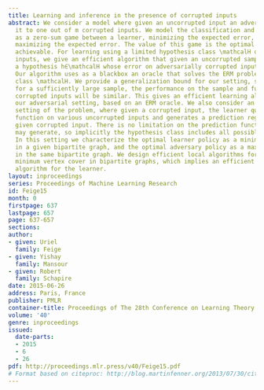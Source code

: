 ```yaml
---
title: Learning and inference in the presence of corrupted inputs
abstract: We consider a model where given an uncorrupted input an adversary can corrupt
  it to one out of m corrupted inputs. We model the classification and inference problems
  as a zero-sum game between a learner, minimizing the expected error, and an adversary,
  maximizing the expected error. The value of this game is the optimal error rate
  achievable. For learning using a limited hypothesis class \mathcalH over corrupted
  inputs, we give an efficient algorithm that given an uncorrupted sample returns
  a hypothesis h∈\mathcalH whose error on adversarially corrupted inputs is near optimal.
  Our algorithm uses as a blackbox an oracle that solves the ERM problem for the hypothesis
  class \mathcalH. We provide a generalization bound for our setting, showing that
  for a sufficiently large sample, the performance on the sample and future unseen
  corrupted inputs will be similar. This gives an efficient learning algorithm for
  our adversarial setting, based on an ERM oracle. We also consider an inference related
  setting of the problem, where given a corrupted input, the learner queries the  target
  function on various uncorrupted inputs and generates a prediction regarding the
  given corrupted input. There is no limitation on the prediction function the learner
  may generate, so implicitly the hypothesis class includes all possible hypotheses.
  In this setting we characterize the optimal learner policy as a minimum vertex cover
  in a given bipartite graph, and the optimal adversary policy as a maximum matching
  in the same bipartite graph. We design efficient local algorithms for approximating
  minimum vertex cover in bipartite graphs, which implies an efficient near optimal
  algorithm for the learner.
layout: inproceedings
series: Proceedings of Machine Learning Research
id: Feige15
month: 0
firstpage: 637
lastpage: 657
page: 637-657
sections: 
author:
- given: Uriel
  family: Feige
- given: Yishay
  family: Mansour
- given: Robert
  family: Schapire
date: 2015-06-26
address: Paris, France
publisher: PMLR
container-title: Proceedings of The 28th Conference on Learning Theory
volume: '40'
genre: inproceedings
issued:
  date-parts:
  - 2015
  - 6
  - 26
pdf: http://proceedings.mlr.press/v40/Feige15.pdf
# Format based on citeproc: http://blog.martinfenner.org/2013/07/30/citeproc-yaml-for-bibliographies/
---
```

